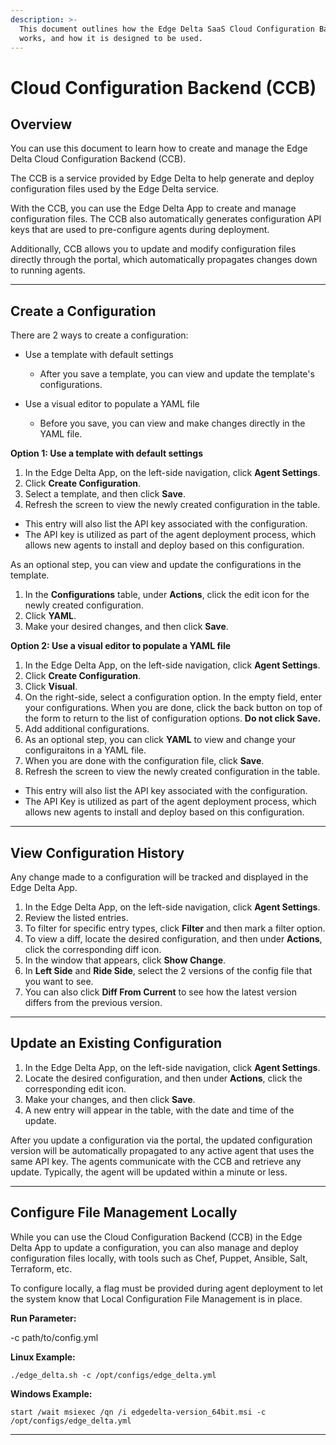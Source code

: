 ```yaml
---
description: >-
  This document outlines how the Edge Delta SaaS Cloud Configuration Backend
  works, and how it is designed to be used.
---
```


# Cloud Configuration Backend \(CCB\)

## Overview

You can use this document to learn how to create and manage the Edge Delta Cloud Configuration Backend \(CCB\).

The CCB is a service provided by Edge Delta to help generate and deploy configuration files used by the Edge Delta service.

With the CCB, you can use the Edge Delta App to create and manage configuration files. The CCB also automatically generates configuration API keys that are used to pre-configure agents during deployment.

Additionally, CCB allows you to update and modify configuration files directly through the portal, which automatically propagates changes down to running agents.

***

## Create a Configuration

There are 2 ways to create a configuration:

  * Use a template with default settings
    * After you save a template, you can view and update the template's configurations.

  * Use a visual editor to populate a YAML file
    * Before you save, you can view and make changes directly in the YAML file.  

**Option 1: Use a template with default settings**

1. In the Edge Delta App, on the left-side navigation, click **Agent Settings**.
2. Click **Create Configuration**.
3. Select a template, and then click **Save**.
4. Refresh the screen to view the newly created configuration in the table.

  * This entry will also list the API key associated with the configuration.
  * The API key is utilized as part of the agent deployment process, which allows new agents to install and deploy based on this configuration.

As an optional step, you can view and update the configurations in the template.

1. In the **Configurations** table, under **Actions**, click the edit icon for the newly created configuration.
2. Click **YAML**.
3. Make your desired changes, and then click **Save**.

**Option 2: Use a visual editor to populate a YAML file**

1. In the Edge Delta App, on the left-side navigation, click **Agent Settings**.
2. Click **Create Configuration**.
3. Click **Visual**.
4. On the right-side, select a configuration option. In the empty field, enter your configurations. When you are done, click the back button on top of the form to return to the list of configuration options. **Do not click Save.**  
5. Add additional configurations.
6. As an optional step, you can click **YAML** to view and change your configuraitons in a YAML file.
7. When you are done with the configuration file, click **Save**.
8. Refresh the screen to view the newly created configuration in the table.
  * This entry will also list the API key associated with the configuration.
  * The API Key is utilized as part of the agent deployment process, which allows new agents to install and deploy based on this configuration.

***

## View Configuration History

Any change made to a configuration will be tracked and displayed in the Edge Delta App.

1. In the Edge Delta App, on the left-side navigation, click **Agent Settings**.
2. Review the listed entries.
3. To filter for specific entry types, click **Filter** and then mark a filter option.
4. To view a diff, locate the desired configuration, and then under **Actions**, click the corresponding diff icon.
5. In the window that appears, click **Show Change**.
6. In **Left Side** and **Ride Side**, select the 2 versions of the config file that you want to see.
7. You can also click **Diff From Current** to see how the latest version differs from the previous version.

***

## Update an Existing Configuration

1. In the Edge Delta App, on the left-side navigation, click **Agent Settings**.
2. Locate the desired configuration, and then under **Actions**, click the corresponding edit icon.
3. Make your changes, and then click **Save**.
4. A new entry will appear in the table, with the date and time of the update.

After you update a configuration via the portal, the updated configuration version will be automatically propagated to any active agent that uses the same API key. The agents communicate with the CCB and retrieve any update. Typically, the agent will be updated within a minute or less.

***

## Configure File Management Locally

While you can use the Cloud Configuration Backend \(CCB\) in the Edge Delta App to update a configuration, you can also manage and deploy configuration files locally, with tools such as Chef, Puppet, Ansible, Salt, Terraform, etc.  

To configure locally, a flag must be provided during agent deployment to let the system know that Local Configuration File Management is in place.


 **Run Parameter:**

-c path/to/config.yml

**Linux Example:**

```
./edge_delta.sh -c /opt/configs/edge_delta.yml
```

**Windows Example:**

```
start /wait msiexec /qn /i edgedelta-version_64bit.msi -c /opt/configs/edge_delta.yml
```

***

